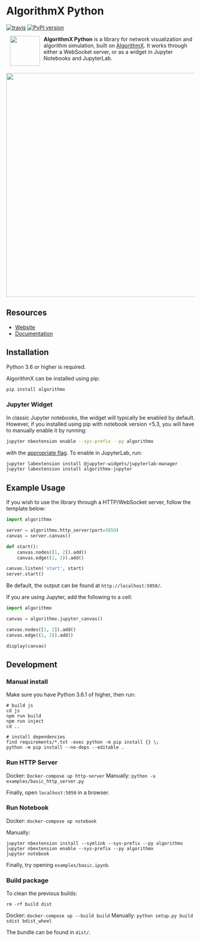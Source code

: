 # AlgorithmX Python
[![travis](https://travis-ci.com/algrx/algorithmx-python.svg)](https://travis-ci.com/algrx/algorithmx-python)
[![PyPI version](https://badge.fury.io/py/algorithmx.svg)](https://pypi.org/project/algorithmx)

<img src="https://raw.githubusercontent.com/algrx/algorithmx/master/img/logo.svg?sanitize=true" align="left" hspace="10" width="80px">

**AlgorithmX Python** is a library for network visualization and algorithm simulation, built on <a href="https://github.com/algrx/algorithmx">AlgorithmX</a>. It works through either a WebSocket server, or as a widget in Jupyter Notebooks and JupyterLab.
<br><br>

<img src="https://raw.githubusercontent.com/algrx/algorithmx/master/img/example.svg?sanitize=true" align="center" width="600px">

## Resources
  - <a href="https://algrx.github.io/">Website</a>
  - <a href="https://algrx.github.io/algorithmx/docs/python/">Documentation</a>

## Installation

Python 3.6 or higher is required.

AlgorithmX can be installed using pip:

```bash
pip install algorithmx
```

### Jupyter Widget

In classic Jupyter notebooks, the widget will typically be enabled by default. However, if you installed using pip with notebook version <5.3, you will have to manually enable it by running:

```bash
jupyter nbextension enable --sys-prefix --py algorithmx
```

with the <a href="https://jupyter-notebook.readthedocs.io/en/stable/extending/frontend_extensions.html#installing-and-enabling-extensions">appropriate flag</a>. To enable in JupyterLab, run:

```bash
jupyter labextension install @jupyter-widgets/jupyterlab-manager
jupyter labextension install algorithmx-jupyter
```

## Example Usage

If you wish to use the library through a HTTP/WebSocket server, follow the template below:

```python
import algorithmx

server = algorithmx.http_server(port=5050)
canvas = server.canvas()

def start():
    canvas.nodes([1, 2]).add()
    canvas.edge((1, 2)).add()

canvas.listen('start', start)
server.start()
```

Be default, the output can be found at `http://localhost:5050/`.

If you are using Jupyter, add the following to a cell:

```python
import algorithmx

canvas = algorithmx.jupyter_canvas()

canvas.nodes([1, 2]).add()
canvas.edge((1, 2)).add()

display(canvas)
```

## Development

### Manual install

Make sure you have Python 3.6.1 of higher, then run:
```
# build js
cd js
npm run build
npm run inject
cd ..

# install dependencies
find requirements/*.txt -exec python -m pip install {} \;
python -m pip install --no-deps --editable .
```

### Run HTTP Server

Docker: `Docker-compose up http-server`
Manually: `python -u examples/basic_http_server.py`

Finally, open `localhost:5050` in a browser.

### Run Notebook

Docker: `docker-compose up notebook`

Manually:
```
jupyter nbextension install --symlink --sys-prefix --py algorithmx
jupyter nbextension enable --sys-prefix --py algorithmx
jupyter notebook 
```

Finally, try opening `examples/basic.ipynb`.

### Build package

To clean the previous builds:
```
rm -rf build dist
```

Docker: `docker-compose up --build build`
Manually: `python setup.py build sdist bdist_wheel`

The bundle can be found in `dist/`.

